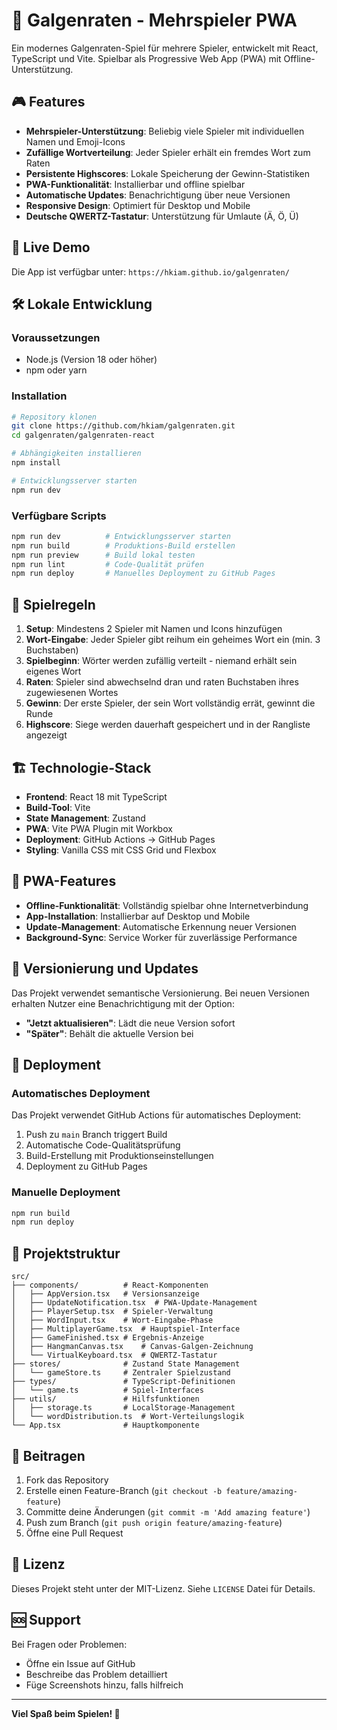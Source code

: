 # 🎯 Galgenraten - Mehrspieler PWA

Ein modernes Galgenraten-Spiel für mehrere Spieler, entwickelt mit React, TypeScript und Vite. Spielbar als Progressive Web App (PWA) mit Offline-Unterstützung.

## 🎮 Features

- **Mehrspieler-Unterstützung**: Beliebig viele Spieler mit individuellen Namen und Emoji-Icons
- **Zufällige Wortverteilung**: Jeder Spieler erhält ein fremdes Wort zum Raten
- **Persistente Highscores**: Lokale Speicherung der Gewinn-Statistiken
- **PWA-Funktionalität**: Installierbar und offline spielbar
- **Automatische Updates**: Benachrichtigung über neue Versionen
- **Responsive Design**: Optimiert für Desktop und Mobile
- **Deutsche QWERTZ-Tastatur**: Unterstützung für Umlaute (Ä, Ö, Ü)

## 🚀 Live Demo

Die App ist verfügbar unter: `https://hkiam.github.io/galgenraten/`

## 🛠️ Lokale Entwicklung

### Voraussetzungen

- Node.js (Version 18 oder höher)
- npm oder yarn

### Installation

```bash
# Repository klonen
git clone https://github.com/hkiam/galgenraten.git
cd galgenraten/galgenraten-react

# Abhängigkeiten installieren
npm install

# Entwicklungsserver starten
npm run dev
```

### Verfügbare Scripts

```bash
npm run dev          # Entwicklungsserver starten
npm run build        # Produktions-Build erstellen
npm run preview      # Build lokal testen
npm run lint         # Code-Qualität prüfen
npm run deploy       # Manuelles Deployment zu GitHub Pages
```

## 🎯 Spielregeln

1. **Setup**: Mindestens 2 Spieler mit Namen und Icons hinzufügen
2. **Wort-Eingabe**: Jeder Spieler gibt reihum ein geheimes Wort ein (min. 3 Buchstaben)
3. **Spielbeginn**: Wörter werden zufällig verteilt - niemand erhält sein eigenes Wort
4. **Raten**: Spieler sind abwechselnd dran und raten Buchstaben ihres zugewiesenen Wortes
5. **Gewinn**: Der erste Spieler, der sein Wort vollständig errät, gewinnt die Runde
6. **Highscore**: Siege werden dauerhaft gespeichert und in der Rangliste angezeigt

## 🏗️ Technologie-Stack

- **Frontend**: React 18 mit TypeScript
- **Build-Tool**: Vite
- **State Management**: Zustand
- **PWA**: Vite PWA Plugin mit Workbox
- **Deployment**: GitHub Actions → GitHub Pages
- **Styling**: Vanilla CSS mit CSS Grid und Flexbox

## 📱 PWA-Features

- **Offline-Funktionalität**: Vollständig spielbar ohne Internetverbindung
- **App-Installation**: Installierbar auf Desktop und Mobile
- **Update-Management**: Automatische Erkennung neuer Versionen
- **Background-Sync**: Service Worker für zuverlässige Performance

## 🔄 Versionierung und Updates

Das Projekt verwendet semantische Versionierung. Bei neuen Versionen erhalten Nutzer eine Benachrichtigung mit der Option:

- **"Jetzt aktualisieren"**: Lädt die neue Version sofort
- **"Später"**: Behält die aktuelle Version bei

## 🚢 Deployment

### Automatisches Deployment

Das Projekt verwendet GitHub Actions für automatisches Deployment:

1. Push zu `main` Branch triggert Build
2. Automatische Code-Qualitätsprüfung
3. Build-Erstellung mit Produktionseinstellungen
4. Deployment zu GitHub Pages

### Manuelle Deployment

```bash
npm run build
npm run deploy
```

## 📂 Projektstruktur

```
src/
├── components/          # React-Komponenten
│   ├── AppVersion.tsx   # Versionsanzeige
│   ├── UpdateNotification.tsx  # PWA-Update-Management
│   ├── PlayerSetup.tsx  # Spieler-Verwaltung
│   ├── WordInput.tsx    # Wort-Eingabe-Phase
│   ├── MultiplayerGame.tsx  # Hauptspiel-Interface
│   ├── GameFinished.tsx # Ergebnis-Anzeige
│   ├── HangmanCanvas.tsx    # Canvas-Galgen-Zeichnung
│   └── VirtualKeyboard.tsx  # QWERTZ-Tastatur
├── stores/              # Zustand State Management
│   └── gameStore.ts     # Zentraler Spielzustand
├── types/               # TypeScript-Definitionen
│   └── game.ts          # Spiel-Interfaces
├── utils/               # Hilfsfunktionen
│   ├── storage.ts       # LocalStorage-Management
│   └── wordDistribution.ts  # Wort-Verteilungslogik
└── App.tsx              # Hauptkomponente
```

## 🤝 Beitragen

1. Fork das Repository
2. Erstelle einen Feature-Branch (`git checkout -b feature/amazing-feature`)
3. Committe deine Änderungen (`git commit -m 'Add amazing feature'`)
4. Push zum Branch (`git push origin feature/amazing-feature`)
5. Öffne eine Pull Request

## 📄 Lizenz

Dieses Projekt steht unter der MIT-Lizenz. Siehe `LICENSE` Datei für Details.

## 🆘 Support

Bei Fragen oder Problemen:
- Öffne ein Issue auf GitHub
- Beschreibe das Problem detailliert
- Füge Screenshots hinzu, falls hilfreich

---

**Viel Spaß beim Spielen! 🎉**
